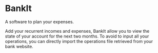 BankIt
======

A software to plan your expenses.

Add your recurrent incomes and expenses, BankIt allow you to view the state of your account for the next two months.
To avoid to input all your operations, you can directly import the operations file retrieved from your bank website.
